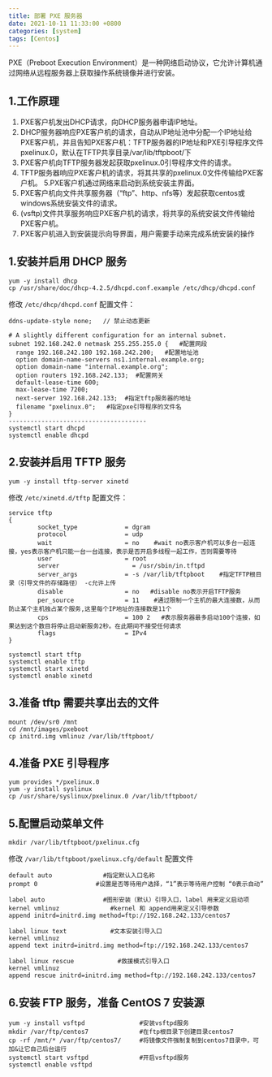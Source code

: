 ```yaml
---
title: 部署 PXE 服务器
date: 2021-10-11 11:33:00 +0800
categories: [system]
tags: [Centos]
---
```


PXE（Preboot Execution Environment）是一种网络启动协议，它允许计算机通过网络从远程服务器上获取操作系统镜像并进行安装。

## 1.工作原理
1. PXE客户机发出DHCP请求，向DHCP服务器申请IP地址。
2. DHCP服务器响应PXE客户机的请求，自动从IP地址池中分配一个IP地址给PXE客户机，并且告知PXE客户机：TFTP服务器的IP地址和PXE引导程序文件pxelinux.0，默认在TFTP共享目录/var/lib/tftpboot/下
3. PXE客户机向TFTP服务器发起获取pxelinux.0引导程序文件的请求。
4. TFTP服务器响应PXE客户机的请求，将其共享的pxelinux.0文件传输给PXE客户机。 5.PXE客户机通过网络来启动到系统安装主界面。
6. PXE客户机向文件共享服务器（“ftp”、http、nfs等）发起获取centos或windows系统安装文件的请求。
7. (vsftp)文件共享服务响应PXE客户机的请求，将共享的系统安装文件传输给PXE客户机。
8. PXE客户机进入到安装提示向导界面，用户需要手动来完成系统安装的操作

## 1.安装并启用 DHCP 服务

```shell
yum -y install dhcp
cp /usr/share/doc/dhcp-4.2.5/dhcpd.conf.example /etc/dhcp/dhcpd.conf 
```

修改 `/etc/dhcp/dhcpd.conf` 配置文件：
```shell
ddns-update-style none;   // 禁止动态更新

# A slightly different configuration for an internal subnet.
subnet 192.168.242.0 netmask 255.255.255.0 {   #配置网段
  range 192.168.242.180 192.168.242.200;   #配置地址池
  option domain-name-servers ns1.internal.example.org;
  option domain-name "internal.example.org";
  option routers 192.168.242.133;  #配置网关
  default-lease-time 600;
  max-lease-time 7200;
  next-server 192.168.242.133;  #指定tftp服务器的地址
  filename "pxelinux.0";   #指定pxe引导程序的文件名
}
--------------------------------------
systemctl start dhcpd
systemctl enable dhcpd
```

## 2.安装并启用 TFTP 服务

```shell
yum -y install tftp-server xinetd
```

修改 `/etc/xinetd.d/tftp` 配置文件：

```shell
service tftp
{
        socket_type             = dgram
        protocol                = udp
        wait                    = no    #wait no表示客户机可以多台一起连接，yes表示客户机只能一台一台连接，表示是否开启多线程一起工作，否则需要等待
        user                    = root
        server                    = /usr/sbin/in.tftpd
        server_args             = -s /var/lib/tftpboot    #指定TFTP根目录（引导文件的存储路径） -c允许上传
        disable                 = no   #disable no表示开启TFTP服务 
        per_source              = 11    #通过限制一个主机的最大连接数，从而防止某个主机独占某个服务,这里每个IP地址的连接数是11个
        cps                     = 100 2   #表示服务器最多启动100个连接，如果达到这个数目将停止启动新服务2秒。在此期间不接受任何请求
        flags                   = IPv4
}
```

```shell
systemctl start tftp         
systemctl enable tftp            
systemctl start xinetd            
systemctl enable xinetd      
```

## 3.准备 tftp 需要共享出去的文件

```shell
mount /dev/sr0 /mnt
cd /mnt/images/pxeboot
cp initrd.img vmlinuz /var/lib/tftpboot/
```

## 4.准备 PXE 引导程序

```shell
yum provides */pxelinux.0
yum -y install syslinux
cp /usr/share/syslinux/pxelinux.0 /var/lib/tftpboot/
```

## 5.配置启动菜单文件

```shell
mkdir /var/lib/tftpboot/pxelinux.cfg      
```

修改 `/var/lib/tftpboot/pxelinux.cfg/default` 配置文件

```shell
default auto              #指定默认入口名称
prompt 0                #设置是否等待用户选择，“1”表示等待用户控制 “0表示自动”
 
label auto                #图形安装（默认）引导入口，label 用来定义启动项
kernel vmlinuz              #kernel 和 append用来定义引导参数
append initrd=initrd.img method=ftp://192.168.242.133/centos7
 
label linux text            #文本安装引导入口
kernel vmlinuz
append text initrd=initrd.img method=ftp://192.168.242.133/centos7
 
label linux rescue            #救援模式引导入口
kernel vmlinuz
append rescue initrd=initrd.img method=ftp://192.168.242.133/centos7
```

## 6.安装 FTP 服务，准备 CentOS 7 安装源

```shell
yum -y install vsftpd               #安装vsftpd服务
mkdir /var/ftp/centos7              #在ftp根目录下创建目录centos7
cp -rf /mnt/* /var/ftp/centos7/     #将镜像文件强制复制到centos7目录中，可加&让它自己后台运行
systemctl start vsftpd              #开启vsftpd服务
systemctl enable vsftpd  
```





